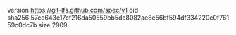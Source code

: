version https://git-lfs.github.com/spec/v1
oid sha256:57ce643e17cf216da50559bb5dc8082ae8e56bf594df334220c0f76159c0dc7b
size 2909
